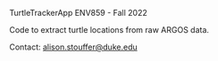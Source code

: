 TurtleTrackerApp
ENV859 - Fall 2022

Code to extract turtle locations from raw ARGOS data.

Contact: alison.stouffer@duke.edu